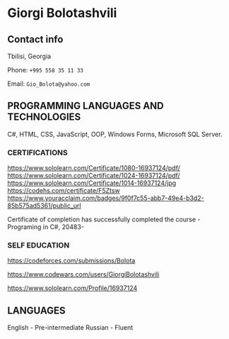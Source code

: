 # Giorgi Bolotashvili

## Contact info 

Tbilisi, Georgia

Phone: `+995 558 35 11 33`

Email: `Gio_Bolota@yahoo.com`

## PROGRAMMING LANGUAGES AND TECHNOLOGIES

C#, HTML, CSS, JavaScript,
OOP, Windows Forms, Microsoft SQL Server.

### CERTIFICATIONS

https://www.sololearn.com/Certificate/1080-16937124/pdf/
https://www.sololearn.com/Certificate/1024-16937124/pdf/
https://www.sololearn.com/Certificate/1014-16937124/jpg
https://codehs.com/certificate/F5Ztsw
https://www.youracclaim.com/badges/9f0f7c55-abb7-49e4-b3d2-85b575ad5361/public_url

Certificate of completion has successfully completed the course -Programing in C#,
20483-

### SELF EDUCATION

https://codeforces.com/submissions/Bolota

https://www.codewars.com/users/GiorgiBolotashvili

https://www.sololearn.com/Profile/16937124

## LANGUAGES

English - Pre-intermediate
Russian - Fluent
